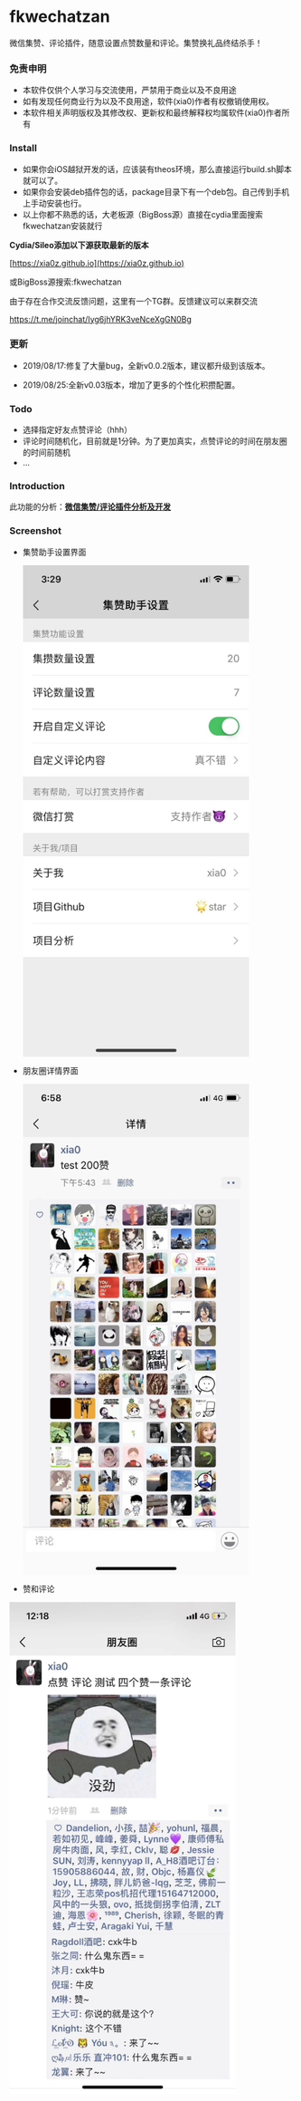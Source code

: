 # fkwechatzan
微信集赞、评论插件，随意设置点赞数量和评论。集赞换礼品终结杀手！

### 免责申明

- 本软件仅供个人学习与交流使用，严禁用于商业以及不良用途
- 如有发现任何商业行为以及不良用途，软件(xia0)作者有权撤销使用权。
- 本软件相关声明版权及其修改权、更新权和最终解释权均属软件(xia0)作者所有

### Install

- 如果你会iOS越狱开发的话，应该装有theos环境，那么直接运行build.sh脚本就可以了。
- 如果你会安装deb插件包的话，package目录下有一个deb包。自己传到手机上手动安装也行。
- 以上你都不熟悉的话，大老板源（BigBoss源）直接在cydia里面搜索fkwechatzan安装就行



**Cydia/Sileo添加以下源获取最新的版本**

[https://xia0z.github.io](https://xia0z.github.io)

或BigBoss源搜索:fkwechatzan 


由于存在合作交流反馈问题，这里有一个TG群。反馈建议可以来群交流

https://t.me/joinchat/Iyg6jhYRK3veNceXgGN0Bg

### 更新

- 2019/08/17:修复了大量bug，全新v0.0.2版本，建议都升级到该版本。

- 2019/08/25:全新v0.03版本，增加了更多的个性化积攒配置。

  

### Todo

- 选择指定好友点赞评论（hhh）
- 评论时间随机化，目前就是1分钟。为了更加真实，点赞评论的时间在朋友圈的时间前随机
- ...

### Introduction

此功能的分析：[**微信集赞/评论插件分析及开发**](http://4ch12dy.site/2019/07/22/fkwechatLike/fkwechatLike/)  



### Screenshot

- 集赞助手设置界面

  <img src="https://github.com/4ch12dy/4ch12dy.github.io/blob/master/articlePic/fkwechatLike/1361564255775_.pic.jpg?raw=true" width="400" hegiht="200" align=center />

  

- 朋友圈详情界面

  <img src="https://github.com/4ch12dy/4ch12dy.github.io/blob/master/articlePic/fkwechatLike/1341564229215_.pic.jpg?raw=true" width="400" hegiht="200" align=center />

- 赞和评论

<img src="https://github.com/4ch12dy/4ch12dy.github.io/blob/master/articlePic/fkwechatLike/1321564227655_.pic.jpg?raw=true" width="400" hegiht="200" align=center />
